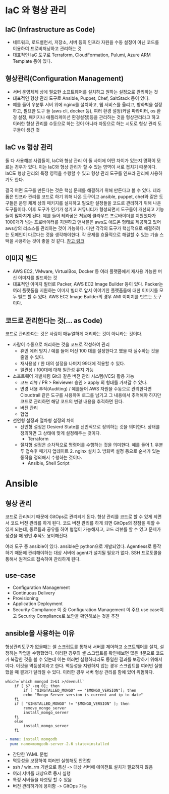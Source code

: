 # IaC 와 형상 관리

## IaC (Infrastructure as Code)
- 네트워크, 로드밸런서, 저장소, 서버 등의 인프라 자원을 수동 설정이 아닌 코드를 이용하여 프로비저닝하고 관리하는 것
- 대표적인 IaC 도구로 Terraform, CloudFormation, Pulumi, Azure ARM Template 등이 있다.

## 형상관리(Configuration Management)
- 서버 운영체제 상에 필요한 소프트웨어를 설치하고 원하는 설정으로 관리하는 것
- 대표적인 형상 관리 도구로 Ansible, Puppet, Chef, SaltStack 등이 있다.
- 예를 들어 우분투 서버 위에 nginx를 설치하고, 웹 서비스를 올리고, 방화벽을 설정하고, 필요한 도구 들 (aws cli, docker 등), 여러 환경 설정(커널 파라미터, os 환경 설정, 패키지나 애플리케이션 환경설정)등을 관리하는 것을 형상관리라고 하고 이러한 형상 관리를 수동으로 하는 것이 아니라 자동으로 하는 시도로 형상 관리 도구들이 생긴 것

## IaC vs 형상 관리
둘 다 사용해본 사람들이, IaC와 형상 관리 이 둘 사이에 어떤 차이가 있는지 명확이 모르는 경우가 있다. 이는 IaC와 형상 관리가 할 수 있는 영역이 서로 겹치기 때문이다. IaC도 형상 관리의 특정 영역을 수행할 수 있고 형상 관리 도구를 인프라 관리에 사용하기도 한다. 

결국 어떤 도구를 만든다는 것은 핵심 문제를 해결하기 위해 만든다고 볼 수 있다. 테라폼은 인프라 관리를 코드로 하기 위해 나온 도구이고 ansible, puppet, chef와  같은 도구들은 운영 체제 상의 패키지를 설치하고 필요한 설정들을 코드로 관리하기 위해 나온 도구들이다. 이후 도구가 인기가 생기고 커뮤니티가 형성되면서 도구들이 개선되고 기능들이 많아지게 된다. 예를 들어 테라폼은 처음에 클라우드 프로바이더를 지원했다가 1000개가 넘는 프로바이터를 지원하고 앤서블은 aws도 애드온 형태로 제공하고 있어 aws상의 리소스를 관리하는 것이 가능하다. 다만 각각의 도구가 핵심적으로 해결하려는 도메인이 다르다는 것을 생각해야한다. 각 문제를 효율적으로 해결할 수 있는 기술 스택을 사용하는 것이 좋을 것 같다. [참고 링크](https://www.linkedin.com/pulse/qa-configuration-management-tools-vs-infrastructure-code-jenkins/)

## 이미지 빌드
- AWS EC2, VMware, VirtualBox, Docker 등 여러 플랫폼에서 재사용 가능한 머신 이미지를 빌드하는 것
- 대표적인 이미지 빌터로 Packer, AWS EC2 Image Builder 등이 있다. Packer는 여러 플랫폼을 지원하는 이미지 빌더로 앞서 이야기한 플랫폼들에 대한 이미지를 모두 빌드 할 수 있다. AWS EC2 Image Builder의 경우 AMI 이미지를 만드는 도구이다. 

## 코드로 관리한다는 것(... as Code)
코드로 관리한다는 것은 사람이 매뉴얼하게 처리하는 것이 아니라는 것이다. 
- 사람이 수동으로 처리하는 것을 코드로 작성하여 관리
	- 휴먼 에러 방지 / 예를 들어 머신 100 대를 설정한다고 했을 때 실수하는 것을 줄일 수 있다.
	- 재사용성 / 한 대의 설정을 나머지 99대에 적용할 수 있다.
	- 일관성 / 100대에 대해 일관성 유지 가능
- 소프트웨어 개발처럼 Git과 같은 버전 관리 시스템(VCS) 활용 가능
	- 코드 리뷰 / PR > Reiviewer 승인 > apply 의 형태를 가져갈 수 있다.
	- 변경 내용 추적(Auditing) / 예를들어 AWS 자원을 수동으로 관리한다면 Cloudtrail 같은 도구를 사용하여 로그를 남기고 그 내용에서 추적해야 하지만 코드로 관리하면 해당 코드의 변경 내용을 추적하면 된다.
	- 버전 관리
	- 협업
- 선언형 설정과 절차형 설정의 차이
	- 선언형 설정은 Desierd State를 선언적으로 정의하는 것을 의미한다. 상태를 정의하면 그 상태에 맞게 설정해주는 것이다.
		- Terraform
	- 절차형 설정은 순차적으로 명령어를 수행하는 것을 의미한다. 예를 들어 1. 우분투 접속후 패키지 업데이트 2. nginx 설치 3. 방화벽 설정 등으로 순서가 있는 동작을 정의해서 수행하는 것이다.
		- Ansible, Shell Script 

# Ansible
## 형상 관리
코드로 관리되기 때문에 GitOps로 관리되게 된다. 형상 관리를 코드로 할 수 있게 되면서 코드 버전 관리를 하게 된다. 코드 버전 관리를 하게 되면 GitOps의 장점을 취할 수 있게 되는데, 동료들과 공유를 하여 협업이 가능해지고, 코드 리뷰를 할 수 있고 문제가 생겼을 때 원인 추적도 용이해진다.

여러 도구 중 ansible이 있다. ansible은 python으로 개발되었다. Agentless로 동작하기 때문에 관리해야하는 대상 서버에 agent가 설치될 필요가 없다. SSH 프로토콜을 통해서 원격으로 접속하여 관리하게 된다.

## use-case
- Configuration Management 
- Continuous Delivery
- Provisioning
- Application Deployment
- Security Compliance 
이 중 Configuration Management 이 주요 use case이고 Security Compliance로 보안을 확인해보는 것을 추천

## ansible을 사용하는 이유
형상관리도구가 없을때는 셸 스크립트를 통해서 서버를 제어하고 소프트웨어를 설치, 설정하는 작업을 수행했었다. 이러한 경우의 셸 스크립트를 확인해보면 많은 if문으로 코드가 복잡한 것을 볼 수 있는데 이는 여러번 실행하더라도 동일한 결과를 보장하기 위해서이다. 이것을 멱등성이라고 한다. 멱등성을 지원하지 않는 경우 스크립트를 여러번 실행했을 때 결과가 달라질 수 있다. 이러한 경우 서버 형상 관리를 함에 있어 위험하다.
```shell
which=`which mongod 2>&1 >/devnull`
	if [ $? -eq 0]; then
		if [ "$INSTALLED_MONGO" == "$MONGO_VERSION"]; then
		echo "Mongo Server version is current and ip to date"
	fi
	if [ "$INSTALLED_MONGO" != "$MONGO_VERSION" ]; then
		remove_mongo_server
		install_mongo_server
	fi
	else
		install_mongo_server
	fi
```

```YAML
- name: install mongodb
  yum: name=mongodb-server-2.6 state=installed
```

- 간단한 YAML 문법
- 멱등성을 보장하여 여러번 실행해도 안전함
- ssh / win_rm 기반으로 통신 -> 대상 서버에 에이전트 설치가 필요하지 않음
- 여러 서버를 대상으로 동시 실행
- 특정 서버들을 타겟팅 할 수 있음
- 버전 관리하기에 용이함 -> GItOps 가능

